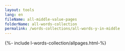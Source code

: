 ```yaml
---
layout: tools
lang: en
fileName: all-middle-value-pages
folderName: all-words-collection
permalink: /words-collections/all-words-y-in-middle
---
```


{%- include l-words-collection/allpages.html-%}